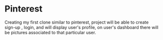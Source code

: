 # Pinterest
Creating my first clone similar to pinterest, project will be able to create sign-up , login, and will display user's profile, on user's dashboard there will be pictures associated to that particular user.
